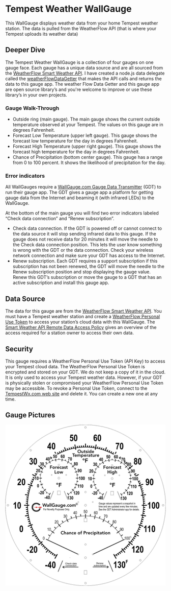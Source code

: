 # Tempest Weather WallGauge

This WallGauge displays weather data from your home Tempest weather station.  The data is pulled from the WeatherFlow API (that is where your Tempest uploads its weather data)

## Deeper Dive

The Tempest Weather WallGauge is a collection of four gauges on one gauge face.  Each gauge has a unique data source and are all sourced from the [WeatherFlow Smart Weather API](https://weatherflow.github.io/SmartWeather/api/#object-model).  I have created a node.js data delegate called the [weatherFlowDataGetter](https://github.com/WallGauge-GaugeApps/weatherFlowDataGetter/blob/master/README.md) that makes the API calls and returns the data to this gauge app. The weather Flow Data Getter and this gauge app are open source library’s and you're welcome to improve or use these library’s in your own projects.

### Gauge Walk-Through

- Outside ring (main gauge). The main gauge shows the current outside temperature observed at your Tempest.  The values on this gauge are in degrees Fahrenheit.
- Forecast Low Temperature (upper left gauge). This gauge shows the forecast low temperature for the day in degrees Fahrenheit.
- Forecast High Temperature (upper right gauge). This gauge shows the forecast high temperature for the day in degrees Fahrenheit.
- Chance of Precipitation (bottom center gauge). This gauge has a range from 0 to 100 percent.  It shows the likelihood of precipitation for the day.

### Error indicators

All WallGauges require a [WallGauge.com Gauge Data Transmitter](https://www.wallgauge.com/) (GDT) to run their gauge app. The GDT gives a gauge app a platform for getting gauge data from the Internet and beaming it (with infrared LEDs) to the WallGauge.  

At the bottom of the main gauge you will find two error indicators labeled “Check data connection” and “Renew subscription”.

- Check data connection. If the GDT is powered off or cannot connect to the data source it will stop sending infrared data to this gauge.  If the gauge does not receive data for 20 minutes it will move the needle to the Check data connection position.  This lets the user know something is wrong with the GDT or the data connection.   Check your wireless network connection and make sure your GDT has access to the Internet.
- Renew subscription. Each GDT requires a support subscription if this subscription has not been renewed, the GDT will move the needle to the Renew subscription position and stop displaying the gauge value.  Renew this GDT’s subscription or move the gauge to a GDT that has an active subscription and install this gauge app.

## Data Source

The data for this gauge are from the [WeatherFlow Smart Weather API](https://weatherflow.github.io/SmartWeather/api/#object-model). You must have a Tempest weather station and create a [WeatherFlow Personal Use Token](https://tempestwx.com/settings/tokens) to access your station’s cloud data with this WallGauge.  The [Smart Weather API Remote Data Access Policy](https://weatherflow.github.io/SmartWeather/api/remote-developer-policy.html) gives an overview of the access required for a station owner to access their own data.  

## Security

This gauge requires a WeatherFlow Personal Use Token (API Key) to access your Tempest cloud data.  The WeatherFlow Personal Use Token is encrypted and stored on your GDT.  We do not keep a copy of it in the cloud.  It is only used to access your Tempest weather data.  However, if your GDT is physically stolen or compromised your WeatherFlow Personal Use Token may be accessible.  To revoke a Personal Use Token, connect to the [TempestWx.com web site](https://tempestwx.com/settings/tokens) and delete it.  You can create a new one at any time.

## Gauge Pictures

![pic](./pics/Temperatue4Gauge.jpg)